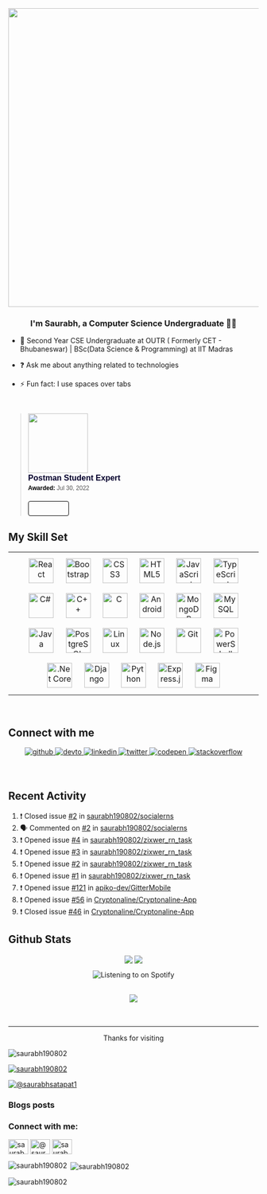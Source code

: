 <div align="center">
<img src="https://rishavanand.github.io/static/images/greetings.gif" align="center" height="" width="600"  />
</div>  
  

### **<div align="center">I'm Saurabh, a Computer Science Undergraduate 👨‍💻</div>**  
  

- 🌱 Second Year CSE Undergraduate at OUTR ( Formerly CET - Bhubaneswar) | BSc(Data Science & Programming) at IIT Madras  
  

- ❓ Ask me about anything related to technologies  
  

- ⚡ Fun fact: I use spaces over tabs  
  

<br/>  

<blockquote class="badgr-badge" style="font-family: Helvetica, Roboto, &quot;Segoe UI&quot;, Calibri, sans-serif;"><a href="https://api.badgr.io/public/assertions/9gcOC7fITYS8twArYhUFFw?identity__email=saurabhsatapathy0%40gmail.com"><img width="120px" height="120px" src="https://api.badgr.io/public/assertions/9gcOC7fITYS8twArYhUFFw/image"></a><p class="badgr-badge-name" style="hyphens: auto; overflow-wrap: break-word; word-wrap: break-word; margin: 0; font-size: 16px; font-weight: 600; font-style: normal; font-stretch: normal; line-height: 1.25; letter-spacing: normal; text-align: left; color: #05012c;">Postman Student Expert</p><p class="badgr-badge-date" style="margin: 0; font-size: 12px; font-style: normal; font-stretch: normal; line-height: 1.67; letter-spacing: normal; text-align: left; color: #555555;"><strong style="font-size: 12px; font-weight: bold; font-style: normal; font-stretch: normal; line-height: 1.67; letter-spacing: normal; text-align: left; color: #000;">Awarded: </strong>Jul 30, 2022</p><p style="margin: 16px 0; padding: 0;"><a class="badgr-badge-verify" target="_blank" href="https://badgecheck.io?url=https%3A%2F%2Fapi.badgr.io%2Fpublic%2Fassertions%2F9gcOC7fITYS8twArYhUFFw%3Fidentity__email%3Dsaurabhsatapathy0%2540gmail.com&amp;identity__email=saurabhsatapathy0%40gmail.com" style="box-sizing: content-box; display: flex; align-items: center; justify-content: center; margin: 0; font-size:14px; font-weight: bold; width: 48px; height: 16px; border-radius: 4px; border: solid 1px black; text-decoration: none; padding: 6px 16px; margin: 16px 0; color: black;"></a></p>
</blockquote>


## My Skill Set  
<table><tr><td valign="top" width="33%">

<div align="center">  
<img style="margin: 10px" src="https://profilinator.rishav.dev/skills-assets/react-original-wordmark.svg" alt="React" height="50" />  
<img style="margin: 10px" src="https://profilinator.rishav.dev/skills-assets/bootstrap-plain.svg" alt="Bootstrap" height="50" />  
<img style="margin: 10px" src="https://profilinator.rishav.dev/skills-assets/css3-original-wordmark.svg" alt="CSS3" height="50" />  
<img style="margin: 10px" src="https://profilinator.rishav.dev/skills-assets/html5-original-wordmark.svg" alt="HTML5" height="50" />  
<img style="margin: 10px" src="https://profilinator.rishav.dev/skills-assets/javascript-original.svg" alt="JavaScript" height="50" />  
<img style="margin: 10px" src="https://profilinator.rishav.dev/skills-assets/typescript-original.svg" alt="TypeScript" height="50" />  
<img style="margin: 10px" src="https://profilinator.rishav.dev/skills-assets/csharp-original.svg" alt="C#" height="50" />  
<img style="margin: 10px" src="https://profilinator.rishav.dev/skills-assets/cplusplus-original.svg" alt="C++" height="50" />  
<img style="margin: 10px" src="https://profilinator.rishav.dev/skills-assets/c-original.svg" alt="C" height="50" />  
<img style="margin: 10px" src="https://profilinator.rishav.dev/skills-assets/android-original-wordmark.svg" alt="Android" height="50" />  
<img style="margin: 10px" src="https://profilinator.rishav.dev/skills-assets/mongodb-original-wordmark.svg" alt="MongoDB" height="50" />  
<img style="margin: 10px" src="https://profilinator.rishav.dev/skills-assets/mysql-original-wordmark.svg" alt="MySQL" height="50" />  
<img style="margin: 10px" src="https://profilinator.rishav.dev/skills-assets/java-original-wordmark.svg" alt="Java" height="50" />  
<img style="margin: 10px" src="https://profilinator.rishav.dev/skills-assets/postgresql-original-wordmark.svg" alt="PostgreSQL" height="50" />  
<img style="margin: 10px" src="https://profilinator.rishav.dev/skills-assets/linux-original.svg" alt="Linux" height="50" />  
<img style="margin: 10px" src="https://profilinator.rishav.dev/skills-assets/nodejs-original-wordmark.svg" alt="Node.js" height="50" />  
<img style="margin: 10px" src="https://profilinator.rishav.dev/skills-assets/git-scm-icon.svg" alt="Git" height="50" />  
<img style="margin: 10px" src="https://profilinator.rishav.dev/skills-assets/powershell.png" alt="PowerShell" height="50" />  
<img style="margin: 10px" src="https://profilinator.rishav.dev/skills-assets/dotnetcore.png" alt=".Net Core" height="50" />  
<img style="margin: 10px" src="https://profilinator.rishav.dev/skills-assets/django-original.svg" alt="Django" height="50" />  
<img style="margin: 10px" src="https://profilinator.rishav.dev/skills-assets/python-original.svg" alt="Python" height="50" />  
<img style="margin: 10px" src="https://profilinator.rishav.dev/skills-assets/express-original-wordmark.svg" alt="Express.js" height="50" />  
<img style="margin: 10px" src="https://profilinator.rishav.dev/skills-assets/figma-icon.svg" alt="Figma" height="50" />  
</div>

<!-- </td><td valign="top" width="33%">





</td><td valign="top" width="33%"> -->

  


</td></tr></table>  

<br/>  


## Connect with me  
<div align="center">
<a href="https://github.com/saurabh190802" target="_blank">
<img src=https://img.shields.io/badge/github-%2324292e.svg?&style=for-the-badge&logo=github&logoColor=white alt=github style="margin-bottom: 5px;" />
</a>
<a href="https://dev.to/@saurabh190802" target="_blank">
<img src=https://img.shields.io/badge/dev.to-%2308090A.svg?&style=for-the-badge&logo=dev.to&logoColor=white alt=devto style="margin-bottom: 5px;" />
</a>
<a href="https://linkedin.com/in/saurabh-satapathy-692a6a1b9" target="_blank">
<img src=https://img.shields.io/badge/linkedin-%231E77B5.svg?&style=for-the-badge&logo=linkedin&logoColor=white alt=linkedin style="margin-bottom: 5px;" />
</a>
<a href="https://twitter.com/@SaurabhSatapat1" target="_blank">
<img src=https://img.shields.io/badge/twitter-%2300acee.svg?&style=for-the-badge&logo=twitter&logoColor=white alt=twitter style="margin-bottom: 5px;" />
</a>
<a href="https://codepen.com/@saurabh190802" target="_blank">
<img src=https://img.shields.io/badge/codepen-%23131417.svg?&style=for-the-badge&logo=codepen&logoColor=white alt=codepen style="margin-bottom: 5px;" />
</a>
<a href="https://stackoverflow.com/users/14706508/saurabh-satapathy" target="_blank">
<img src=https://img.shields.io/badge/stackoverflow-%23F28032.svg?&style=for-the-badge&logo=stackoverflow&logoColor=white alt=stackoverflow style="margin-bottom: 5px;" />
</a>  
</div>  
  

<br/>  




<br/>

## Recent Activity
<!--START_SECTION:activity-->
1. ❗️ Closed issue [#2](https://github.com/saurabh190802/socialerns/issues/2) in [saurabh190802/socialerns](https://github.com/saurabh190802/socialerns)
2. 🗣 Commented on [#2](https://github.com/saurabh190802/socialerns/issues/2) in [saurabh190802/socialerns](https://github.com/saurabh190802/socialerns)
3. ❗️ Opened issue [#4](https://github.com/saurabh190802/zixwer_rn_task/issues/4) in [saurabh190802/zixwer_rn_task](https://github.com/saurabh190802/zixwer_rn_task)
4. ❗️ Opened issue [#3](https://github.com/saurabh190802/zixwer_rn_task/issues/3) in [saurabh190802/zixwer_rn_task](https://github.com/saurabh190802/zixwer_rn_task)
5. ❗️ Opened issue [#2](https://github.com/saurabh190802/zixwer_rn_task/issues/2) in [saurabh190802/zixwer_rn_task](https://github.com/saurabh190802/zixwer_rn_task)
6. ❗️ Opened issue [#1](https://github.com/saurabh190802/zixwer_rn_task/issues/1) in [saurabh190802/zixwer_rn_task](https://github.com/saurabh190802/zixwer_rn_task)
7. ❗️ Opened issue [#121](https://github.com/apiko-dev/GitterMobile/issues/121) in [apiko-dev/GitterMobile](https://github.com/apiko-dev/GitterMobile)
8. ❗️ Opened issue [#56](https://github.com/Cryptonaline/Cryptonaline-App/issues/56) in [Cryptonaline/Cryptonaline-App](https://github.com/Cryptonaline/Cryptonaline-App)
9. ❗️ Closed issue [#46](https://github.com/Cryptonaline/Cryptonaline-App/issues/46) in [Cryptonaline/Cryptonaline-App](https://github.com/Cryptonaline/Cryptonaline-App)
<!--END_SECTION:activity-->


## Github Stats  
<div align="center"><img src="https://github-readme-stats.vercel.app/api?username=saurabh190802&show_icons=true&count_private=true&hide_border=true" align="center" />

<img src="https://github-readme-stats.vercel.app/api/top-langs/?username=saurabh190802&hide_border=true&layout=compact" align="center" />


![Listening to on Spotify](https://spotify-github-profile.vercel.app/api/view?uid=f7lzmoxhmyiqpyrzcm2srtlds&cover_image=true&theme=default)  

<br/>  

<div align="center">
<img src="https://komarev.com/ghpvc/?username=saurabh190802&&style=flat-square" align="center" />
</div>  
  

<br/>  
  </div>  


<br />

----
<div align="center">Thanks for visiting </div>

<p align="left"> <img src="https://komarev.com/ghpvc/?username=saurabh190802&label=Profile%20views&color=0e75b6&style=flat" alt="saurabh190802" /> </p>

<p align="left"> <a href="https://github.com/ryo-ma/github-profile-trophy"><img src="https://github-profile-trophy.vercel.app/?username=saurabh190802" alt="saurabh190802" /></a> </p>

<p align="left"> <a href="https://twitter.com/@saurabhsatapat1" target="blank"><img src="https://img.shields.io/twitter/follow/@saurabhsatapat1?logo=twitter&style=for-the-badge" alt="@saurabhsatapat1" /></a> </p>

### Blogs posts
<!-- BLOG-POST-LIST:START -->
<!-- BLOG-POST-LIST:END -->

<h3 align="left">Connect with me:</h3>
<p align="left">
<a href="https://dev.to/saurabh190802" target="blank"><img align="center" src="https://raw.githubusercontent.com/rahuldkjain/github-profile-readme-generator/master/src/images/icons/Social/devto.svg" alt="saurabh190802" height="30" width="40" /></a>
<a href="https://twitter.com/@saurabhsatapat1" target="blank"><img align="center" src="https://raw.githubusercontent.com/rahuldkjain/github-profile-readme-generator/master/src/images/icons/Social/twitter.svg" alt="@saurabhsatapat1" height="30" width="40" /></a>
<a href="https://linkedin.com/in/saurabh-satapathy-692a6a1b9" target="blank"><img align="center" src="https://raw.githubusercontent.com/rahuldkjain/github-profile-readme-generator/master/src/images/icons/Social/linked-in-alt.svg" alt="saurabh-satapathy-692a6a1b9" height="30" width="40" /></a>
</p>

<p><img align="left" src="https://github-readme-stats.vercel.app/api/top-langs?username=saurabh190802&show_icons=true&locale=en&layout=compact" alt="saurabh190802" /></p>

<p>&nbsp;<img align="center" src="https://github-readme-stats.vercel.app/api?username=saurabh190802&show_icons=true&locale=en" alt="saurabh190802" /></p>

<p><img align="center" src="https://github-readme-streak-stats.herokuapp.com/?user=saurabh190802&" alt="saurabh190802" /></p>



